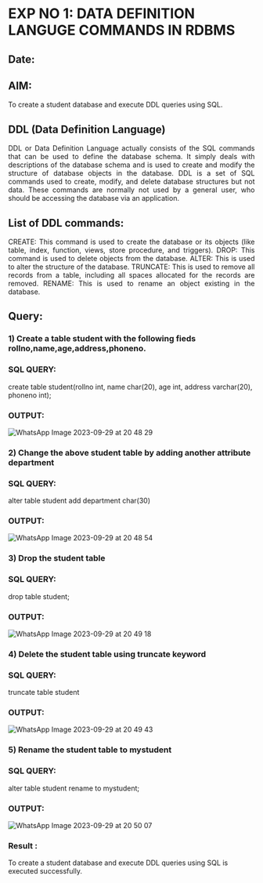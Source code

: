 # EXP NO 1: DATA DEFINITION LANGUGE COMMANDS IN RDBMS

## Date:
## AIM:
To create a student database and execute DDL queries using SQL.


## DDL (Data Definition Language)
<div align="justify">
DDL or Data Definition Language actually consists of the SQL commands that can be used to define the database schema. It simply deals with descriptions of the database schema and is used to create and modify the structure of database objects in the database. DDL is a set of SQL commands used to create, modify, and delete database structures but not data. These commands are normally not used by a general user, who should be accessing the database via an application.
</div>
 
## List of DDL commands: 
<div align="justify">
CREATE: This command is used to create the database or its objects (like table, index, function, views, store procedure, and triggers).
DROP: This command is used to delete objects from the database.
ALTER: This is used to alter the structure of the database.
TRUNCATE: This is used to remove all records from a table, including all spaces allocated for the records are removed.
RENAME: This is used to rename an object existing in the database.
</div>

## Query:
### 1) Create a table student with the following fieds rollno,name,age,address,phoneno.

### SQL QUERY: 
create table student(rollno int, name char(20), age int, address varchar(20), phoneno int);

### OUTPUT:

![WhatsApp Image 2023-09-29 at 20 48 29](https://github.com/niraunjana/G2_DBMS/assets/119395610/aee84216-b2d8-4542-8964-d1777239369d)

### 2) Change the above student table by adding another attribute department

### SQL QUERY: 
alter table student add department char(30)

### OUTPUT:

![WhatsApp Image 2023-09-29 at 20 48 54](https://github.com/niraunjana/G2_DBMS/assets/119395610/eb1cd98d-860f-4ffd-befc-37a3e2bc6b4b)



### 3) Drop the student table
 
### SQL QUERY: 

drop table student;


### OUTPUT:

![WhatsApp Image 2023-09-29 at 20 49 18](https://github.com/niraunjana/G2_DBMS/assets/119395610/f353625d-b2f5-4d68-b661-6cc24bf9cd31)


### 4) Delete the student table using truncate keyword

### SQL QUERY: 

truncate table student


### OUTPUT:

![WhatsApp Image 2023-09-29 at 20 49 43](https://github.com/niraunjana/G2_DBMS/assets/119395610/51d9e06c-6cf1-4cbc-9dc7-9c1482631733)



### 5) Rename the student table to mystudent

### SQL QUERY: 

alter table student rename to mystudent;


### OUTPUT:

![WhatsApp Image 2023-09-29 at 20 50 07](https://github.com/niraunjana/G2_DBMS/assets/119395610/f115e277-e36d-4828-80b1-b384496918dd)

### Result :

To create a student database and execute DDL queries using SQL is executed successfully.

